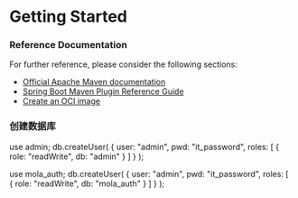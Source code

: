# Getting Started

### Reference Documentation
For further reference, please consider the following sections:

* [Official Apache Maven documentation](https://maven.apache.org/guides/index.html)
* [Spring Boot Maven Plugin Reference Guide](https://docs.spring.io/spring-boot/docs/2.3.4.RELEASE/maven-plugin/reference/html/)
* [Create an OCI image](https://docs.spring.io/spring-boot/docs/2.3.4.RELEASE/maven-plugin/reference/html/#build-image)

### 创建数据库
use admin;
db.createUser(
  {
    user: "admin",
    pwd: "it_password",
    roles: [ { role: "readWrite", db: "admin" } ]
  }
);


use mola_auth;
db.createUser(
  {
    user: "admin",
    pwd: "it_password",
    roles: [ { role: "readWrite", db: "mola_auth" } ]
  }
);
